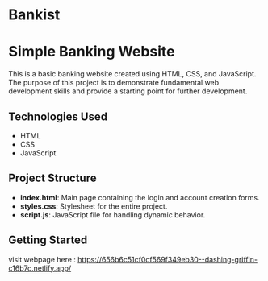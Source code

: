 # Bankist

# Simple Banking Website

This is a basic banking website created using HTML, CSS, and JavaScript. The purpose of this project is to demonstrate fundamental web development skills and provide a starting point for further development.

## Technologies Used

- HTML
- CSS
- JavaScript

## Project Structure

- **index.html**: Main page containing the login and account creation forms.
- **styles.css**: Stylesheet for the entire project.
- **script.js**: JavaScript file for handling dynamic behavior.

## Getting Started

visit webpage here : https://656b6c51cf0cf569f349eb30--dashing-griffin-c16b7c.netlify.app/
